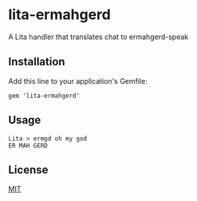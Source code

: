 # lita-ermahgerd

A Lita handler that translates chat to ermahgerd-speak

## Installation

Add this line to your application's Gemfile:

    gem 'lita-ermahgerd'

## Usage

    Lita > ermgd oh my god
    ER MAH GERD

## License

[MIT](http://opensource.org/licenses/MIT)